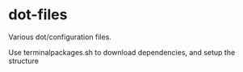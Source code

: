 dot-files
=========

Various dot/configuration files.

Use terminalpackages.sh to download dependencies, and setup the structure
